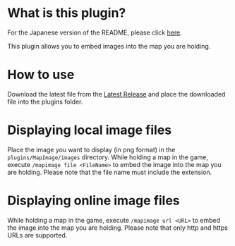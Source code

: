 # What is this plugin?
For the Japanese version of the README, please click [here](https://github.com/SuikaMCBE/MapImage/README_JP.md).

This plugin allows you to embed images into the map you are holding.

# How to use
Download the latest file from the [Latest Release](https://github.com/SuikaMCBE/MapImage/releases/latest) and place the downloaded file into the plugins folder.

# Displaying local image files
Place the image you want to display (in png format) in the `plugins/MapImage/images` directory. While holding a map in the game, execute `/mapimage file <FileName>` to embed the image into the map you are holding. Please note that the file name must include the extension.

# Displaying online image files
While holding a map in the game, execute `/mapimage url <URL>` to embed the image into the map you are holding. Please note that only http and https URLs are supported.
